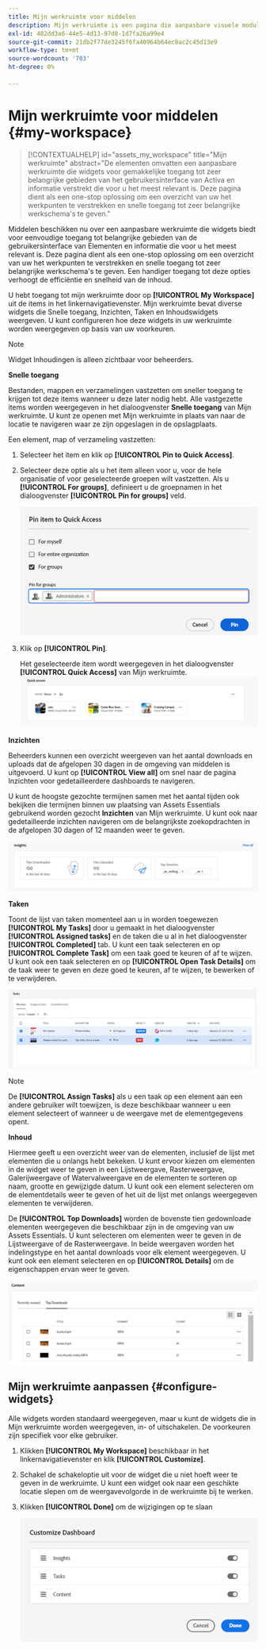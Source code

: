 ```yaml
---
title: Mijn werkruimte voor middelen
description: Mijn werkruimte is een pagina die aanpasbare visuele modules voor gemakkelijke toegang tot zeer belangrijke gebieden van het gebruikersinterface van Activa en informatie verstrekt die voor de gebruiker het meest relevant is.
exl-id: 402dd3a6-44e5-4d13-97d8-1d7fa26a99e4
source-git-commit: 21db2f77de3245f6fa40964b64ec8ac2c45d13e9
workflow-type: tm+mt
source-wordcount: '703'
ht-degree: 0%

---
```


# Mijn werkruimte voor middelen {#my-workspace}

>[!CONTEXTUALHELP]
>id="assets_my_workspace"
>title="Mijn werkruimte"
>abstract="De elementen omvatten een aanpasbare werkruimte die widgets voor gemakkelijke toegang tot zeer belangrijke gebieden van het gebruikersinterface van Activa en informatie verstrekt die voor u het meest relevant is. Deze pagina dient als een one-stop oplossing om een overzicht van uw het werkpunten te verstrekken en snelle toegang tot zeer belangrijke werkschema&#39;s te geven."

Middelen beschikken nu over een aanpasbare werkruimte die widgets biedt voor eenvoudige toegang tot belangrijke gebieden van de gebruikersinterface van Elementen en informatie die voor u het meest relevant is. Deze pagina dient als een one-stop oplossing om een overzicht van uw het werkpunten te verstrekken en snelle toegang tot zeer belangrijke werkschema&#39;s te geven. Een handiger toegang tot deze opties verhoogt de efficiëntie en snelheid van de inhoud.

U hebt toegang tot mijn werkruimte door op **[!UICONTROL My Workspace]** uit de items in het linkernavigatievenster. Mijn werkruimte bevat diverse widgets die Snelle toegang, Inzichten, Taken en Inhoudswidgets weergeven. U kunt configureren hoe deze widgets in uw werkruimte worden weergegeven op basis van uw voorkeuren.

>[!NOTE]
>
>Widget Inhoudingen is alleen zichtbaar voor beheerders.

<!--

**New features coming soon**

Highlights upcoming features for Assets.

![New features coming soon in Workspace](assets/new-features.png)

-->



**Snelle toegang**

Bestanden, mappen en verzamelingen vastzetten om sneller toegang te krijgen tot deze items wanneer u deze later nodig hebt. Alle vastgezette items worden weergegeven in het dialoogvenster **Snelle toegang** van Mijn werkruimte. U kunt ze openen met Mijn werkruimte in plaats van naar de locatie te navigeren waar ze zijn opgeslagen in de opslagplaats.

Een element, map of verzameling vastzetten:

1. Selecteer het item en klik op **[!UICONTROL Pin to Quick Access]**.

1. Selecteer deze optie als u het item alleen voor u, voor de hele organisatie of voor geselecteerde groepen wilt vastzetten. Als u **[!UICONTROL For groups]**, definieert u de groepnamen in het dialoogvenster **[!UICONTROL Pin for groups]** veld.

   ![Items vastzetten voor groepen](assets/pin-items-for-groups.png)
1. Klik op **[!UICONTROL Pin]**.

   Het geselecteerde item wordt weergegeven in het dialoogvenster **[!UICONTROL Quick Access]** van Mijn werkruimte.
   ![Taken in de werkruimte](assets/quick-access.png)

**Inzichten**

Beheerders kunnen een overzicht weergeven van het aantal downloads en uploads dat de afgelopen 30 dagen in de omgeving van middelen is uitgevoerd. U kunt op **[!UICONTROL View all]** om snel naar de pagina Inzichten voor gedetailleerdere dashboards te navigeren.

U kunt de hoogste gezochte termijnen samen met het aantal tijden ook bekijken die termijnen binnen uw plaatsing van Assets Essentials gebruikend worden gezocht **Inzichten** van Mijn werkruimte. U kunt ook naar gedetailleerde inzichten navigeren om de belangrijkste zoekopdrachten in de afgelopen 30 dagen of 12 maanden weer te geven.

![Inzichten in werkruimte](assets/insights.png)

**Taken**

Toont de lijst van taken momenteel aan u in worden toegewezen **[!UICONTROL My Tasks]** door u gemaakt in het dialoogvenster **[!UICONTROL Assigned tasks]** en de taken die u al in het dialoogvenster **[!UICONTROL Completed]** tab. U kunt een taak selecteren en op **[!UICONTROL Complete Task]** om een taak goed te keuren of af te wijzen. U kunt ook een taak selecteren en op **[!UICONTROL Open Task Details]** om de taak weer te geven en deze goed te keuren, af te wijzen, te bewerken of te verwijderen.

![Taken in de werkruimte](assets/tasks-workspace.png)

>[!NOTE]
>
> De **[!UICONTROL Assign Tasks]** als u een taak op een element aan een andere gebruiker wilt toewijzen, is deze beschikbaar wanneer u een element selecteert of wanneer u de weergave met de elementgegevens opent.

**Inhoud**

Hiermee geeft u een overzicht weer van de elementen, inclusief de lijst met elementen die u onlangs hebt bekeken. U kunt ervoor kiezen om elementen in de widget weer te geven in een Lijstweergave, Rasterweergave, Galerijweergave of Watervalweergave en de elementen te sorteren op naam, grootte en gewijzigde datum. U kunt ook een element selecteren om de elementdetails weer te geven of het uit de lijst met onlangs weergegeven elementen te verwijderen.

De **[!UICONTROL Top Downloads]** worden de bovenste tien gedownloade elementen weergegeven die beschikbaar zijn in de omgeving van uw Assets Essentials. U kunt selecteren om elementen weer te geven in de Lijstweergave of de Rasterweergave. In beide weergaven worden het indelingstype en het aantal downloads voor elk element weergegeven. U kunt ook een element selecteren en op **[!UICONTROL Details]** om de eigenschappen ervan weer te geven.

![Inhoudswidget in werkruimte](assets/workspace-content.png)

## Mijn werkruimte aanpassen {#configure-widgets}

Alle widgets worden standaard weergegeven, maar u kunt de widgets die in Mijn werkruimte worden weergegeven, in- of uitschakelen. De voorkeuren zijn specifiek voor elke gebruiker.

1. Klikken **[!UICONTROL My Workspace]** beschikbaar in het linkernavigatievenster en klik **[!UICONTROL Customize]**.

1. Schakel de schakeloptie uit voor de widget die u niet hoeft weer te geven in de werkruimte. U kunt een widget ook naar een geschikte locatie slepen om de weergavevolgorde in de werkruimte bij te werken.

1. Klikken **[!UICONTROL Done]** om de wijzigingen op te slaan

   ![Widgets aanpassen in werkruimte](assets/customize-workspace.png)
